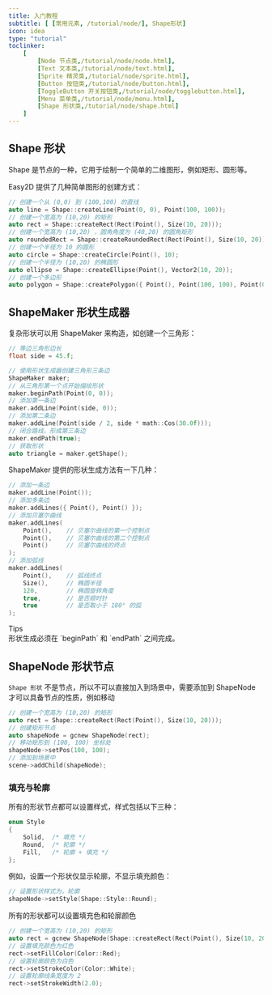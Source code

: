 ```yaml
---
title: 入门教程
subtitle: [ [常用元素, /tutorial/node/], Shape形状]
icon: idea
type: "tutorial"
toclinker: 
    [
        [Node 节点类,/tutorial/node/node.html],
        [Text 文本类,/tutorial/node/text.html],
        [Sprite 精灵类,/tutorial/node/sprite.html],
        [Button 按钮类,/tutorial/node/button.html],
        [ToggleButton 开关按钮类,/tutorial/node/togglebutton.html],
        [Menu 菜单类,/tutorial/node/menu.html],
        [Shape 形状类,/tutorial/node/shape.html]
    ]
---
```


## Shape 形状

Shape 是节点的一种，它用于绘制一个简单的二维图形，例如矩形、圆形等。

Easy2D 提供了几种简单图形的创建方式：

```cpp
// 创建一个从 (0,0) 到 (100,100) 的直线
auto line = Shape::createLine(Point(0, 0), Point(100, 100));
// 创建一个宽高为 (10,20) 的矩形
auto rect = Shape::createRect(Rect(Point(), Size(10, 20)));
// 创建一个宽高为 (10,20) ，圆角角度为 (40,20) 的圆角矩形
auto roundedRect = Shape::createRoundedRect(Rect(Point(), Size(10, 20)), Vector2(40, 20));
// 创建一个半径为 10 的圆形
auto circle = Shape::createCircle(Point(), 10);
// 创建一个半径为 (10,20) 的椭圆形
auto ellipse = Shape::createEllipse(Point(), Vector2(10, 20));
// 创建一个多边形
auto polygon = Shape::createPolygon({ Point(), Point(100, 100), Point(0, 100) });
```

## ShapeMaker 形状生成器

复杂形状可以用 ShapeMaker 来构造，如创建一个三角形：

```cpp
// 等边三角形边长
float side = 45.f;

// 使用形状生成器创建三角形三条边
ShapeMaker maker;
// 从三角形第一个点开始描绘形状
maker.beginPath(Point(0, 0));
// 添加第一条边
maker.addLine(Point(side, 0));
// 添加第二条边
maker.addLine(Point(side / 2, side * math::Cos(30.0f)));
// 闭合路线，形成第三条边
maker.endPath(true);
// 获取形状
auto triangle = maker.getShape();
```

ShapeMaker 提供的形状生成方法有一下几种：

```cpp
// 添加一条边
maker.addLine(Point());
// 添加多条边
maker.addLines({ Point(), Point() });
// 添加贝塞尔曲线
maker.addLines(
    Point(),    // 贝塞尔曲线的第一个控制点
    Point(),    // 贝塞尔曲线的第二个控制点
    Point()     // 贝塞尔曲线的终点
);
// 添加弧线
maker.addLines(
    Point(),    // 弧线终点
    Size(),     // 椭圆半径
    120,        // 椭圆旋转角度
    true,       // 是否顺时针
    true        // 是否取小于 180° 的弧
);
```

<div class="ui info message"><div class="header">Tips </div>
形状生成必须在 `beginPath` 和 `endPath` 之间完成。
</div>

## ShapeNode 形状节点

`Shape 形状` 不是节点，所以不可以直接加入到场景中，需要添加到 ShapeNode 才可以具备节点的性质，例如移动

```cpp
// 创建一个宽高为 (10,20) 的矩形
auto rect = Shape::createRect(Rect(Point(), Size(10, 20)));
// 创建矩形节点
auto shapeNode = gcnew ShapeNode(rect);
// 移动矩形到 (100, 100) 坐标处
shapeNode->setPos(100, 100);
// 添加到场景中
scene->addChild(shapeNode);
```

### 填充与轮廓

所有的形状节点都可以设置样式，样式包括以下三种：

```cpp
enum Style
{
    Solid,  /* 填充 */
    Round,  /* 轮廓 */
    Fill,   /* 轮廓 + 填充 */
};
```

例如，设置一个形状仅显示轮廓，不显示填充颜色：

```cpp
// 设置形状样式为，轮廓
shapeNode->setStyle(Shape::Style::Round);
```

所有的形状都可以设置填充色和轮廓颜色

```cpp
// 创建一个宽高为 (10,20) 的矩形
auto rect = gcnew ShapeNode(Shape::createRect(Rect(Point(), Size(10, 20))));
// 设置填充颜色为红色
rect->setFillColor(Color::Red);
// 设置轮廓颜色为白色
rect->setStrokeColor(Color::White);
// 设置轮廓线条宽度为 2
rect->setStrokeWidth(2.0);
```
